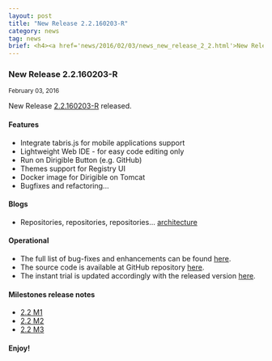```yaml
---
layout: post
title: "New Release 2.2.160203-R"
category: news
tag: news
brief: <h4><a href='news/2016/02/03/news_new_release_2_2.html'>New Release 2.2.160203-R</a></h4> <sub class="post-info">February 03, 2016</sub><br> Adaptation of UI templates to use the widget types meta-data - date, integer and float ...<br>
---
```


### New Release 2.2.160203-R

<sub class="post-info">February 03, 2016</sub>
	
New Release [2.2.160203-R](http://download.eclipse.org/dirigible/drops/R-2.2-201602032020/index.html) released.

#### Features

* Integrate tabris.js for mobile applications support
* Lightweight Web IDE - for easy code editing only
* Run on Dirigible Button (e.g. GitHub)
* Themes support for Registry UI
* Docker image for Dirigible on Tomcat
* Bugfixes and refactoring...

#### Blogs

* Repositories, repositories, repositories... [architecture](http://www.dirigible.io/blogs/2016/01/21/blogs_repositories.html)


#### Operational

* The full list of bug-fixes and enhancements can be found [here](https://bugs.eclipse.org/bugs/buglist.cgi?bug_status=UNCONFIRMED&bug_status=NEW&bug_status=ASSIGNED&bug_status=REOPENED&bug_status=RESOLVED&bug_status=VERIFIED&bug_status=CLOSED&classification=ECD&columnlist=product%2Ccomponent%2Cassigned_to%2Cbug_status%2Cresolution%2Cshort_desc%2Cchangeddate%2Cversion%2Ctarget_milestone&known_name=Dirigible%202.2&list_id=13453830&product=Dirigible&query_based_on=Dirigible%202.2&query_format=advanced&version=2.2).
* The source code is available at GitHub repository [here](https://github.com/eclipse/dirigible/tree/2.2.160203-R).
* The instant trial is updated accordingly with the released version [here](http://trial.dirigible.io).

#### Milestones release notes
* [2.2 M1](http://www.dirigible.io/news/2015/11/17/news_new_milestone_2_2_1.html)
* [2.2 M2](http://www.dirigible.io/news/2015/12/17/news_new_milestone_2_2_2.html)
* [2.2 M3](http://www.dirigible.io/news/2016/01/19/news_new_milestone_2_2_3.html)


#### Enjoy!
